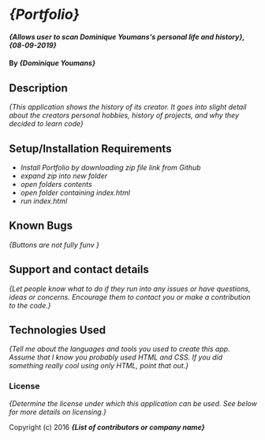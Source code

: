 # _{Portfolio}_

#### _{Allows user to scan Dominique Youmans's personal life and history}, {08-09-2019}_

#### By _**{Dominique Youmans}**_

## Description

_{This application shows the history of its creator.  It goes into slight detail about the creators  personal hobbies, history of projects, and why they decided to learn code}_

## Setup/Installation Requirements

* _Install Portfolio by downloading zip file link from Github_
* _expand zip into new folder_
* _open folders contents_
* _open folder containing index.html_
* _run index.html_


## Known Bugs

_{Buttons are not fully funv }_

## Support and contact details

_{Let people know what to do if they run into any issues or have questions, ideas or concerns.  Encourage them to contact you or make a contribution to the code.}_

## Technologies Used

_{Tell me about the languages and tools you used to create this app. Assume that I know you probably used HTML and CSS. If you did something really cool using only HTML, point that out.}_

### License

*{Determine the license under which this application can be used.  See below for more details on licensing.}*

Copyright (c) 2016 **_{List of contributors or company name}_**
